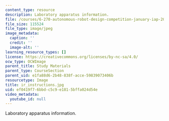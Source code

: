 ```yaml
---
content_type: resource
description: Laboratory apparatus information.
file: /courses/6-270-autonomous-robot-design-competition-january-iap-2005/ef0419f76bbdc5c9e1815bffa024d54e_ir_instructions.jpg
file_size: 115524
file_type: image/jpeg
image_metadata:
  caption: ''
  credit: ''
  image-alt: ''
learning_resource_types: []
license: https://creativecommons.org/licenses/by-nc-sa/4.0/
ocw_type: OCWImage
parent_title: Study Materials
parent_type: CourseSection
parent_uid: e1fa88d6-2b48-838f-acce-59839073406b
resourcetype: Image
title: ir_instructions.jpg
uid: ef0419f7-6bbd-c5c9-e181-5bffa024d54e
video_metadata:
  youtube_id: null
---
```

Laboratory apparatus information.